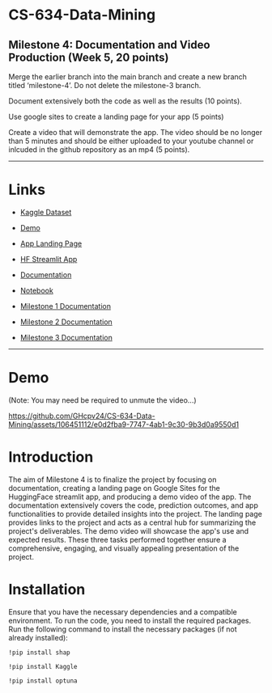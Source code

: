 # CS-634-Data-Mining

## Milestone 4: Documentation and Video Production (Week 5, 20 points)

Merge the earlier branch into the main branch and create a new branch titled ‘milestone-4’. Do not delete the milestone-3 branch.

Document extensively both the code as well as the results (10 points).

Use google sites to create a landing page for your app (5 points)

Create a video that will demonstrate the app. The video should be no longer than 5 minutes and should be either uploaded to your youtube channel or inlcuded in the github repository as an mp4 (5 points).

---

# Links

- [Kaggle Dataset](https://www.kaggle.com/competitions/house-prices-advanced-regression-techniques/overview)
- [Demo](#demo)
- [App Landing Page](https://sites.google.com/njit.edu/real-estate-housing/)
- [HF Streamlit App](https://huggingface.co/spaces/HFcpv24/LightGBM-House-Sale-Price-Prediction)
- [Documentation](https://github.com/GHcpv24/CS-634-Data-Mining/blob/milestone-4/docs/Milestone4Documentation.md)
- [Notebook](https://github.com/GHcpv24/CS-634-Data-Mining/blob/milestone-4/CS634_CVega_Notebook.ipynb)

- [Milestone 1 Documentation](https://github.com/GHcpv24/CS-634-Data-Mining/blob/milestone-1/README.md)
- [Milestone 2 Documentation](https://github.com/GHcpv24/CS-634-Data-Mining/blob/milestone-2/docs/Milestone2Documentation.md)
- [Milestone 3 Documentation](https://github.com/GHcpv24/CS-634-Data-Mining/blob/milestone-3/docs/Milestone3Documentation.md)

---

# Demo

(Note: You may need be required to unmute the video...)

https://github.com/GHcpv24/CS-634-Data-Mining/assets/106451112/e0d2fba9-7747-4ab1-9c30-9b3d0a9550d1

# Introduction

The aim of Milestone 4 is to finalize the project by focusing on documentation, creating a landing page on Google Sites for the HuggingFace streamlit app, and producing a demo video of the app. The documentation extensively covers the code, prediction outcomes, and app functionalities to provide detailed insights into the project. The landing page provides links to the project and acts as a central hub for summarizing the project's deliverables. The demo video will showcase the app's use and expected results. These three tasks performed together ensure a comprehensive, engaging, and visually appealing presentation of the project.

# Installation

Ensure that you have the necessary dependencies and a compatible environment. To run the code, you need to install the required packages. Run the following command to install the necessary packages (if not already installed):

```
!pip install shap
```

```
!pip install Kaggle
```

```
!pip install optuna
```
